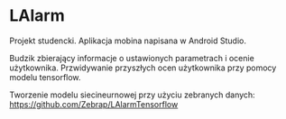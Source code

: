 # LAlarm

Projekt studencki. Aplikacja mobina napisana w Android Studio.

Budzik zbierający informacje o ustawionych parametrach i ocenie użytkownika.
Przwidywanie przyszłych ocen użytkownika przy pomocy modelu tensorflow.

Tworzenie modelu siecineurnowej przy użyciu zebranych danych: https://github.com/Zebrap/LAlarmTensorflow
